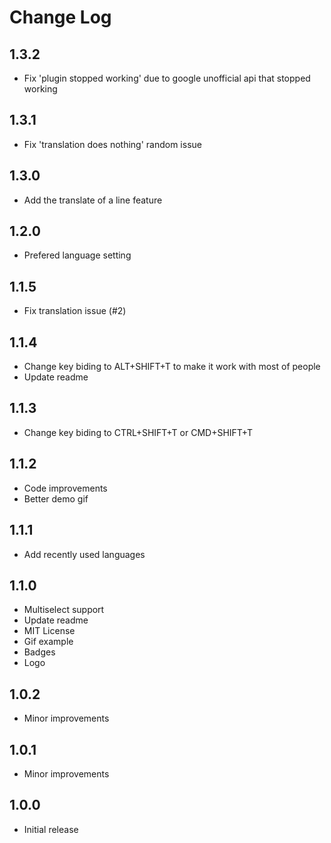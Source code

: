 # Change Log

## 1.3.2
- Fix 'plugin stopped working' due to google unofficial api that stopped working

## 1.3.1
- Fix 'translation does nothing' random issue

## 1.3.0
- Add the translate of a line feature

## 1.2.0
- Prefered language setting

## 1.1.5
- Fix translation issue (#2)

## 1.1.4
- Change key biding to ALT+SHIFT+T to make it work with most of people
- Update readme

## 1.1.3
- Change key biding to CTRL+SHIFT+T or CMD+SHIFT+T

## 1.1.2
- Code improvements
- Better demo gif

## 1.1.1
- Add recently used languages

## 1.1.0
- Multiselect support
- Update readme
- MIT License
- Gif example
- Badges
- Logo

## 1.0.2
- Minor improvements

## 1.0.1
- Minor improvements

## 1.0.0
- Initial release